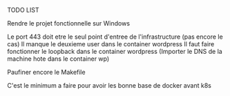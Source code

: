 TODO LIST


Rendre le projet fonctionnelle sur Windows

Le port 443 doit etre le seul point d'entree de l'infrastructure (pas encore le cas)
Il manque le deuxieme user dans le container wordpress
Il faut faire fonctionner le loopback dans le container wordpress (Importer le DNS de la machine hote dans le container wp)

Paufiner encore le Makefile

C'est le minimum a faire pour avoir les bonne base de docker avant k8s

